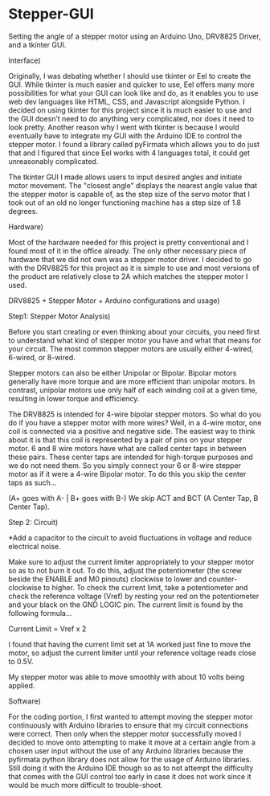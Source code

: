 # Stepper-GUI
Setting the angle of a stepper motor using an Arduino Uno, DRV8825 Driver, and a tkinter GUI.

Interface)

Originally, I was debating whether I should use tkinter or Eel to create the GUI. While tkinter is much easier and quicker to use, Eel offers many more possibilities for what your GUI can look like and do, as it enables you to use web dev languages like HTML, CSS, and Javascript alongside Python. I decided on using tkinter for this project since it is much easier to use and the GUI doesn’t need to do anything very complicated, nor does it need to look pretty. Another reason why I went with tkinter is because I would eventually have to integrate my GUI with the Arduino IDE to control the stepper motor. I found a library called pyFirmata which allows you to do just that and I figured that since Eel works with 4 languages total, it could get unreasonably complicated. 

The tkinter GUI I made allows users to input desired angles and initiate motor movement. The "closest angle" displays the nearest angle value that the stepper motor is capable of, as the step size of the servo motor that I took out of an old no longer functioning machine has a step size of 1.8 degrees.

Hardware)

Most of the hardware needed for this project is pretty conventional and I found most of it in the office already. The only other necessary piece of hardware that we did not own was a stepper motor driver. I decided to go with the DRV8825 for this project as it is simple to use and most versions of the product are relatively close to 2A which matches the stepper motor I used. 

DRV8825 + Stepper Motor + Arduino configurations and usage)

  Step1: Stepper Motor Analysis)

Before you start creating or even thinking about your circuits, you need first to understand what kind of stepper motor you have and what that means for your circuit. The most common stepper motors are usually either 4-wired, 6-wired, or 8-wired. 
           

Stepper motors can also be either Unipolar or Bipolar. Bipolar motors generally have more torque and are more efficient than unipolar motors. In contrast, unipolar motors use only half of each winding coil at a given time, resulting in lower torque and efficiency.

The DRV8825 is intended for 4-wire bipolar stepper motors. So what do you do if you have a stepper motor with more wires? Well, in a 4-wire motor, one coil is connected via a positive and negative side. The easiest way to think about it is that this coil is represented by a pair of pins on your stepper motor. 6 and 8 wire motors have what are called center taps in between these pairs. These center taps are intended for high-torque purposes and we do not need them. So you simply connect your 6 or 8-wire stepper motor as if it were a 4-wire Bipolar motor. To do this you skip the center taps as such…

(A+ goes with A- |  B+ goes with B-)    We skip ACT and BCT (A Center Tap, B Center Tap).

  Step 2: Circuit)

*Add a capacitor to the circuit to avoid fluctuations in voltage and reduce electrical noise.

Make sure to adjust the current limiter appropriately to your stepper motor so as to not burn it out.  To do this, adjust the potentiometer (the screw beside the ENABLE and M0 pinouts) clockwise to lower and counter-clockwise to higher. To check the current limit, take a potentiometer and check the reference voltage (Vref)  by resting your red on the potentiometer and your black on the GND LOGIC pin. The current limit is found by the following formula…

Current Limit = Vref x 2

I found that having the current limit set at 1A worked just fine to move the motor, so adjust the current limiter until your reference voltage reads close to 0.5V.

My stepper motor was able to move smoothly with about 10 volts being applied. 

Software)

For the coding portion, I first wanted to attempt moving the stepper motor continuously with Arduino libraries to ensure that my circuit connections were correct. Then only when the stepper motor successfully moved I decided to move onto attempting to make it move at a certain angle from a chosen user input without the use of any Arduino libraries because the pyfirmata python library does not allow for the usage of Arduino libraries. Still doing it with the Arduino IDE though so as to not attempt the difficulty that comes with the GUI control too early in case it does not work since it would be much more difficult to trouble-shoot.

